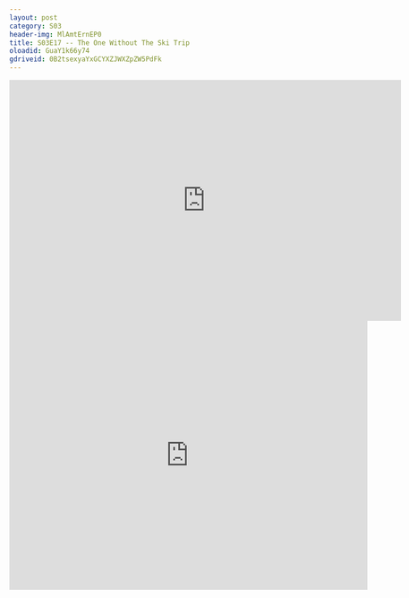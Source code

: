 ```yaml
---
layout: post 
category: S03 
header-img: MlAmtErnEP0 
title: S03E17 -- The One Without The Ski Trip 
oloadid: GuaY1k66y74 
gdriveid: 0B2tsexyaYxGCYXZJWXZpZW5PdFk 
--- 
```

<!--more--> 
<iframe src='https://openload.co/embed/GuaY1k66y74/' width='700' height='430' frameborder='0' scrolling='no' allowfullscreen='allowfullscreen'></iframe> 
<iframe src='https://drive.google.com/file/d/0B2tsexyaYxGCYXZJWXZpZW5PdFk/preview' width='640' height='480' frameborder='0' scrolling='no' allowfullscreen='allowfullscreen'></iframe> 
